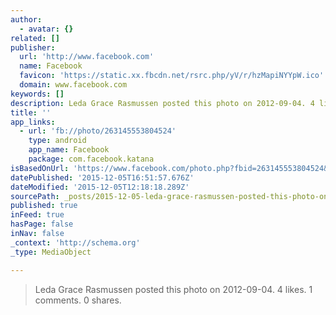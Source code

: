 ```yaml
---
author:
  - avatar: {}
related: []
publisher:
  url: 'http://www.facebook.com'
  name: Facebook
  favicon: 'https://static.xx.fbcdn.net/rsrc.php/yV/r/hzMapiNYYpW.ico'
  domain: www.facebook.com
keywords: []
description: Leda Grace Rasmussen posted this photo on 2012-09-04. 4 likes. 1 comments. 0 shares.
title: ''
app_links:
  - url: 'fb://photo/263145553804524'
    type: android
    app_name: Facebook
    package: com.facebook.katana
isBasedOnUrl: 'https://www.facebook.com/photo.php?fbid=263145553804524&set=t.100003272439700&type=3&src=https%3A%2F%2Fscontent-arn2-1.xx.fbcdn.net%2Fhphotos-xlf1%2Fv%2Ft1.0-9%2F303623_263145553804524_898996415_n.jpg%3Foh%3De5176166c0912d39153f1c422b130de3%26oe%3D56E6E027&size=640%2C960'
datePublished: '2015-12-05T16:51:57.676Z'
dateModified: '2015-12-05T12:18:18.289Z'
sourcePath: _posts/2015-12-05-leda-grace-rasmussen-posted-this-photo-on-2012-09-04-4-like.md
published: true
inFeed: true
hasPage: false
inNav: false
_context: 'http://schema.org'
_type: MediaObject

---
```

> Leda Grace Rasmussen posted this photo on 2012-09-04&period; 4 likes&period; 1 comments&period; 0 shares&period;